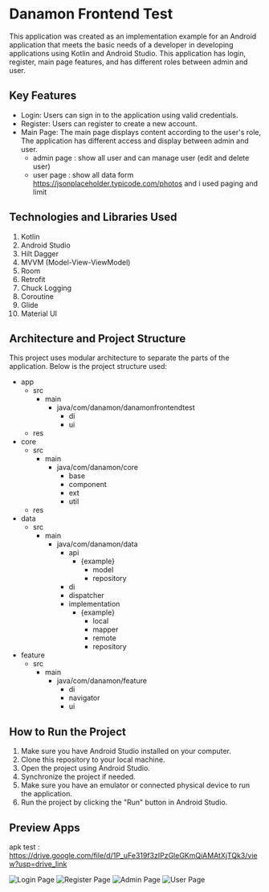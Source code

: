 # Danamon Frontend Test

This application was created as an implementation example for an Android application that meets the basic needs of a developer in developing applications using Kotlin and Android Studio. This application has login, register, main page features, and has different roles between admin and user.

## Key Features

- Login: Users can sign in to the application using valid credentials.
- Register: Users can register to create a new account.
- Main Page: The main page displays content according to the user's role, The application has different access and display between admin and user.
    - admin page : show all user and can manage user (edit and delete user)
    - user page : show all data form https://jsonplaceholder.typicode.com/photos and i used paging and limit

## Technologies and Libraries Used

1. Kotlin
2. Android Studio
3. Hilt Dagger
4. MVVM (Model-View-ViewModel)
5. Room
6. Retrofit
7. Chuck Logging
8. Coroutine
9. Glide
10. Material UI

## Architecture and Project Structure

This project uses modular architecture to separate the parts of the application. Below is the project structure used:

- app
    - src
        - main
            - java/com/danamon/danamonfrontendtest
                - di
                - ui
    - res
- core
    - src
        - main
            - java/com/danamon/core
                - base
                - component
                - ext
                - util
    - res
- data
    - src
        - main
            - java/com/danamon/data
                - api
                    - {example}
                        - model
                        - repository
                - di
                - dispatcher
                - implementation
                    - {example}
                        - local
                        - mapper
                        - remote
                        - repository
- feature
    - src
        - main
            - java/com/danamon/feature
                - di
                - navigator
                - ui

## How to Run the Project

1. Make sure you have Android Studio installed on your computer.
2. Clone this repository to your local machine.
3. Open the project using Android Studio.
4. Synchronize the project if needed.
5. Make sure you have an emulator or connected physical device to run the application.
6. Run the project by clicking the "Run" button in Android Studio.

## Preview Apps
apk test
: https://drive.google.com/file/d/1P_uFe319f3zIPzGleGKmQiAMAtXjTQk3/view?usp=drive_link

![Login Page](https://firebasestorage.googleapis.com/v0/b/kanzankazu-itung2an.appspot.com/o/project%2F1709049440219.jpg?alt=media&token=4096f55e-c942-47f6-8f3b-3fef32c26d72)
![Register Page](https://firebasestorage.googleapis.com/v0/b/kanzankazu-itung2an.appspot.com/o/project%2F1709049440217.jpg?alt=media&token=f3b82764-de19-4f53-8c57-e4f10da4aeb1)
![Admin Page](https://firebasestorage.googleapis.com/v0/b/kanzankazu-itung2an.appspot.com/o/project%2F1709049440215.jpg?alt=media&token=108fa706-66b9-44d0-88b9-0321d7d9ffd7)
![User Page](https://firebasestorage.googleapis.com/v0/b/kanzankazu-itung2an.appspot.com/o/project%2F1709049440212.jpg?alt=media&token=4dad9c54-2f53-491e-aca6-7cc22a6b21ce)